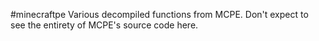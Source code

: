 #minecraftpe
Various decompiled functions from MCPE.
Don't expect to see the entirety of MCPE's source code here.